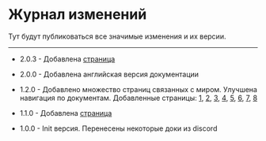 # Журнал изменений

Тут будут публиковаться все значимые изменения и их версии.

***

- 2.0.3 - Добавлена [страница](unnoficial_docs/useful_features/setup_script_studio.md)
- 2.0.0 - Добавлена английская версия документации
- 1.2.0 - Добавлено множество страниц связанных с миром. Улучшена навигация по документам. Добавленные страницы: 
    [1](unnoficial_docs/base/world/world.md), [2](unnoficial_docs/references/world/env_params.md), 
    [3](unnoficial_docs/references/world/merged_geometry_params.md), [4](unnoficial_docs/references/world/pathlib.md), 
    [5](unnoficial_docs/references/world/shadow_params.md), [6](unnoficial_docs/references/world/umbra.md),
    [7](unnoficial_docs/references/world/world_params.md), [8](unnoficial_docs/references/data_types.md)

- 1.1.0 - Добавлена [страница](unnoficial_docs/references/file_extensions.md) 
- 1.0.0 - Init версия. Перенесены некоторые доки из discord